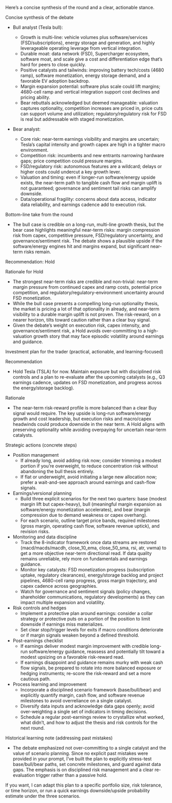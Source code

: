 Here’s a concise synthesis of the round and a clear, actionable stance.

Concise synthesis of the debate
- Bull analyst (Tesla bull):
  - Growth is multi-line: vehicle volumes plus software/services (FSD/subscriptions), energy storage and generation, and highly leverageable operating leverage from vertical integration.
  - Durable moat: data network (FSD), Supercharger ecosystem, software moat, and scale give a cost and differentiation edge that’s hard for peers to close quickly.
  - Positive catalysts and tailwinds: improving battery tech/costs (4680 ramp), software monetization, energy storage demand, and a favorable EV adoption backdrop.
  - Margin expansion potential: software plus scale could lift margins; 4680-cell ramp and vertical integration support cost declines and pricing ability.
  - Bear rebuttals acknowledged but deemed manageable: valuation captures optionality, competition increases are priced in, price cuts can support volume and utilization; regulatory/regulatory risk for FSD is real but addressable with staged monetization.

- Bear analyst:
  - Core risk: near-term earnings visibility and margins are uncertain; Tesla’s capital intensity and growth capex are high in a tighter macro environment.
  - Competition risk: incumbents and new entrants narrowing hardware gaps; price competition could pressure margins.
  - FSD/regulatory risk: autonomous features are a wildcard; delays or higher costs could undercut a key growth lever.
  - Valuation and timing: even if longer-run software/energy upside exists, the near-term path to tangible cash flow and margin uplift is not guaranteed; governance and sentiment tail risks can amplify downside.
  - Data/operational fragility: concerns about data access, indicator data reliability, and earnings cadence add to execution risk.

Bottom-line take from the round
- The bull case is credible on a long-run, multi-line growth thesis, but the bear case highlights meaningful near-term risks: margin compression risk from capex, competitive pressure, FSD/regulatory uncertainty, and governance/sentiment risk. The debate shows a plausible upside if the software/energy engines hit and margins expand, but significant near-term risks remain.

Recommendation: Hold

Rationale for Hold
- The strongest near-term risks are credible and non-trivial: near-term margin pressure from continued capex and ramp costs, potential price competition, and regulatory/regulatory-environment uncertainty around FSD monetization.
- While the bull case presents a compelling long-run optionality thesis, the market is pricing a lot of that optionality in already, and near-term visibility to a durable margin uplift is not proven. The risk-reward, on a nearer horizon, tilts toward caution rather than a clear buy signal.
- Given the debate’s weight on execution risk, capex intensity, and governance/sentiment risk, a Hold avoids over-committing to a high-valuation growth story that may face episodic volatility around earnings and guidance.

Investment plan for the trader (practical, actionable, and learning-focused)

Recommendation
- Hold Tesla (TSLA) for now. Maintain exposure but with disciplined risk controls and a plan to re-evaluate after the upcoming catalysts (e.g., Q3 earnings cadence, updates on FSD monetization, and progress across the energy/storage backlog).

Rationale
- The near-term risk-reward profile is more balanced than a clear Buy signal would require. The key upside is long-run software/energy growth and cost leadership, but execution risks and macro/capex headwinds could produce downside in the near term. A Hold aligns with preserving optionality while avoiding overpaying for uncertain near-term catalysts.

Strategic actions (concrete steps)
- Position management
  - If already long, avoid adding risk now; consider trimming a modest portion if you’re overweight, to reduce concentration risk without abandoning the bull thesis entirely.
  - If flat or underweight, avoid initiating a large new allocation now; prefer a wait-and-see approach around earnings and cash-flow signals.
- Earnings/versional planning
  - Build three explicit scenarios for the next two quarters: base (modest margin lift but capex-heavy), bull (meaningful margin expansion as software/energy monetization accelerates), and bear (margin compression due to demand weakness or capex overhang).
  - For each scenario, outline target price bands, required milestones (gross margin, operating cash flow, software revenue uptick), and revision risks.
- Monitoring and data discipline
  - Track the 8-indicator framework once data streams are restored (macd/macds/macdh, close_10_ema, close_50_sma, rsi, atr, vwma) to get a more objective near-term directional read. If data quality remains unreliable, rely more on fundamentals and earnings guidance.
  - Monitor key catalysts: FSD monetization progress (subscription uptake, regulatory clearances), energy/storage backlog and project pipelines, 4680-cell ramp progress, gross margin trajectory, and capex cadence across geographies.
  - Watch for governance and sentiment signals (policy changes, shareholder communications, regulatory developments) as they can impact multiple expansion and volatility.
- Risk controls and hedges
  - Implement a protective plan around earnings: consider a collar strategy or protective puts on a portion of the position to limit downside if earnings miss materializes.
  - Set clear stop/trigger levels for exits if macro conditions deteriorate or if margin signals weaken beyond a defined threshold.
- Post-earnings checklist
  - If earnings deliver modest margin improvement with credible long-run software/energy guidance, reassess and potentially tilt toward a modest upsizing on a favorable risk-reward read.
  - If earnings disappoint and guidance remains murky with weak cash flow signals, be prepared to rotate into more balanced exposure or hedging instruments; re-score the risk-reward and set a more cautious path.
- Process learning and improvement
  - Incorporate a disciplined scenario framework (base/bull/bear) and explicitly quantify margin, cash flow, and software revenue milestones to avoid overreliance on a single catalyst.
  - Diversify data inputs and acknowledge data gaps openly; avoid over-weighting a single set of indicators in timing decisions.
  - Schedule a regular post-earnings review to crystallize what worked, what didn’t, and how to adjust the thesis and risk controls for the next round.

Historical learning note (addressing past mistakes)
- The debate emphasized not over-committing to a single catalyst and the value of scenario planning. Since no explicit past mistakes were provided in your prompt, I’ve built the plan to explicitly stress-test base/bull/bear paths, set concrete milestones, and guard against data gaps. The emphasis is on disciplined risk management and a clear re-evaluation trigger rather than a passive hold.

If you want, I can adapt this plan to a specific portfolio size, risk tolerance, or time horizon, or run a quick earnings downside/upside probability estimate under the three scenarios.